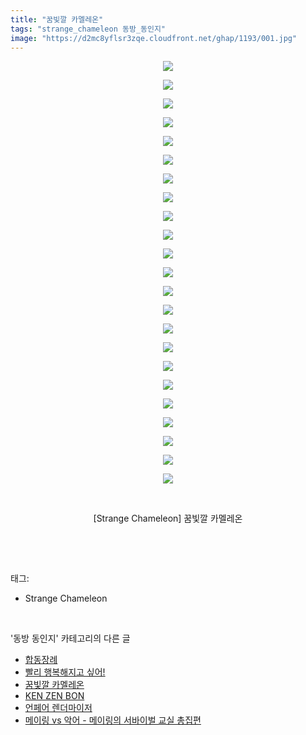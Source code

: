 ```yaml
---
title: "꿈빛깔 카멜레온"
tags: "strange_chameleon 동방_동인지"
image: "https://d2mc8yflsr3zqe.cloudfront.net/ghap/1193/001.jpg"
---
```

<div class="article">
<p style="text-align: center; clear: none; float: none;"><img src="{{ site.imgserver2 }}/ghap/1193/001.jpg"/></p>
<p style="text-align: center; clear: none; float: none;"><img src="{{ site.imgserver2 }}/ghap/1193/002.jpg"/></p>
<p style="text-align: center; clear: none; float: none;"><img src="{{ site.imgserver2 }}/ghap/1193/003.jpg"/></p>
<p style="text-align: center; clear: none; float: none;"><img src="{{ site.imgserver2 }}/ghap/1193/004.jpg"/></p>
<p style="text-align: center; clear: none; float: none;"><img src="{{ site.imgserver2 }}/ghap/1193/005.jpg"/></p>
<p style="text-align: center; clear: none; float: none;"><img src="{{ site.imgserver2 }}/ghap/1193/006.jpg"/></p>
<p style="text-align: center; clear: none; float: none;"><img src="{{ site.imgserver2 }}/ghap/1193/007.jpg"/></p>
<p style="text-align: center; clear: none; float: none;"><img src="{{ site.imgserver2 }}/ghap/1193/008.jpg"/></p>
<p style="text-align: center; clear: none; float: none;"><img src="{{ site.imgserver2 }}/ghap/1193/009.jpg"/></p>
<p style="text-align: center; clear: none; float: none;"><img src="{{ site.imgserver2 }}/ghap/1193/010.jpg"/></p>
<p style="text-align: center; clear: none; float: none;"><img src="{{ site.imgserver2 }}/ghap/1193/011.jpg"/></p>
<p style="text-align: center; clear: none; float: none;"><img src="{{ site.imgserver2 }}/ghap/1193/012.jpg"/></p>
<p style="text-align: center; clear: none; float: none;"><img src="{{ site.imgserver2 }}/ghap/1193/013.jpg"/></p>
<p style="text-align: center; clear: none; float: none;"><img src="{{ site.imgserver2 }}/ghap/1193/014.jpg"/></p>
<p style="text-align: center; clear: none; float: none;"><img src="{{ site.imgserver2 }}/ghap/1193/015.jpg"/></p>
<p style="text-align: center; clear: none; float: none;"><img src="{{ site.imgserver2 }}/ghap/1193/016.jpg"/></p>
<p style="text-align: center; clear: none; float: none;"><img src="{{ site.imgserver2 }}/ghap/1193/017.jpg"/></p>
<p style="text-align: center; clear: none; float: none;"><img src="{{ site.imgserver2 }}/ghap/1193/018.jpg"/></p>
<p style="text-align: center; clear: none; float: none;"><img src="{{ site.imgserver2 }}/ghap/1193/019.jpg"/></p>
<p style="text-align: center; clear: none; float: none;"><img src="{{ site.imgserver2 }}/ghap/1193/020.jpg"/></p>
<p style="text-align: center; clear: none; float: none;"><img src="{{ site.imgserver2 }}/ghap/1193/021.jpg"/></p>
<p style="text-align: center; clear: none; float: none;"><img src="{{ site.imgserver2 }}/ghap/1193/022.jpg"/></p>
<p style="text-align: center; clear: none; float: none;"><img src="{{ site.imgserver2 }}/ghap/1193/023.jpg"/></p>
<p style="text-align: center; clear: none; float: none;"><br/></p>
<p style="text-align: center; clear: none; float: none;">[Strange Chameleon] 꿈빛깔 카멜레온</p>
<p><br/></p>
</div><br/>
<div class="tagTrail">
<p>태그: </p>
<ul>
<li>Strange Chameleon</li>
</ul>
</div><br/>
<div class="another">
<p>'동방 동인지' 카테고리의 다른 글</p>
<ul>
<li><a href="/ghap_1195">합동장례</a></li>
<li><a href="/ghap_1194">빨리 행복해지고 싶어!</a></li>
<li><a href="/ghap_1193">꿈빛깔 카멜레온</a></li>
<li><a href="/ghap_1192">KEN ZEN BON</a></li>
<li><a href="/ghap_1190">언페어 렌더마이저</a></li>
<li><a href="/ghap_1189">메이링 vs 악어 - 메이링의 서바이벌 교실 총집편</a></li>
</ul>
</div><br/>
<div class="cb_module cb_fluid">
<div class="cb_wrt cb_profile">
</div><!-- commentList close -->
</div><br/>
